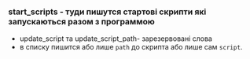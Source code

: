 ### start_scripts - туди пишутся стартові скрипти які запускаються разом з программою

- update_script та update_script_path- зарезервовані слова
- в списку пишится або лише `path` до скрипта або лише cам `script`.
